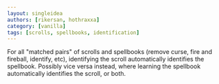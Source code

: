 ```yaml
---
layout: singleidea
authors: [rikersan, hothraxxa]
category: [vanilla]
tags: [scrolls, spellbooks, identification]
---
```

For all "matched pairs" of scrolls and spellbooks (remove curse, fire and fireball, identify, etc), identifying the scroll automatically identifies the spellbook. Possibly vice versa instead, where learning the spellbook automatically identifies the scroll, or both.
